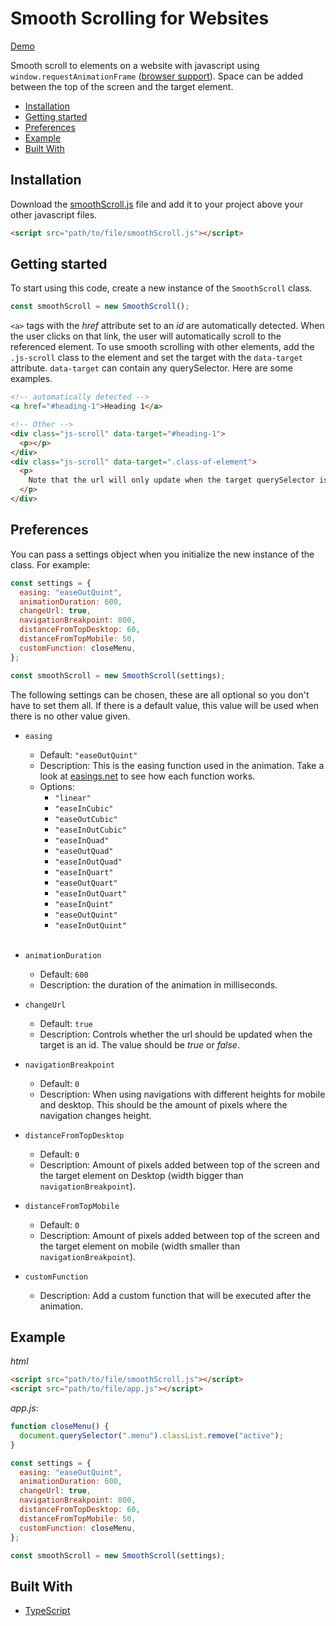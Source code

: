 # Smooth Scrolling for Websites <!-- omit in toc -->

[Demo](https://wesselvanree.github.io/smooth-scrolling/)

Smooth scroll to elements on a website with javascript using `window.requestAnimationFrame` ([browser support](https://caniuse.com/#feat=requestanimationframe)). Space can be added between the top of the screen and the target element.

- [Installation](#installation)
- [Getting started](#getting-started)
- [Preferences](#preferences)
- [Example](#example)
- [Built With](#built-with)

## Installation

Download the [smoothScroll.js](https://raw.githubusercontent.com/wesselvanree/smooth-scrolling/master/dist/smoothScroll.js) file and add it to your project above your other javascript files.

```html
<script src="path/to/file/smoothScroll.js"></script>
```

## Getting started

To start using this code, create a new instance of the `SmoothScroll` class.

```js
const smoothScroll = new SmoothScroll();
```

`<a>` tags with the _href_ attribute set to an _id_ are automatically detected. When the user clicks on that link, the user will automatically scroll to the referenced element. To use smooth scrolling with other elements, add the `.js-scroll` class to the element and set the target with the `data-target` attribute. `data-target` can contain any querySelector. Here are some examples.

```html
<!-- automatically detected -->
<a href="#heading-1">Heading 1</a>

<!-- Other -->
<div class="js-scroll" data-target="#heading-1">
  <p></p>
</div>
<div class="js-scroll" data-target=".class-of-element">
  <p>
    Note that the url will only update when the target querySelector is an id
  </p>
</div>
```

## Preferences

You can pass a settings object when you initialize the new instance of the class. For example:

```js
const settings = {
  easing: "easeOutQuint",
  animationDuration: 600,
  changeUrl: true,
  navigationBreakpoint: 800,
  distanceFromTopDesktop: 60,
  distanceFromTopMobile: 50,
  customFunction: closeMenu,
};

const smoothScroll = new SmoothScroll(settings);
```

The following settings can be chosen, these are all optional so you don't have to set them all. If there is a default value, this value will be used when there is no other value given.

- `easing`

  - Default: `"easeOutQuint"`
  - Description: This is the easing function used in the animation. Take a look at [easings.net](https://easings.net/) to see how each function works.
  - Options:
    - `"linear"`
    - `"easeInCubic"`
    - `"easeOutCubic"`
    - `"easeInOutCubic"`
    - `"easeInQuad"`
    - `"easeOutQuad"`
    - `"easeInOutQuad"`
    - `"easeInQuart"`
    - `"easeOutQuart"`
    - `"easeInOutQuart"`
    - `"easeInQuint"`
    - `"easeOutQuint"`
    - `"easeInOutQuint"`
    <br>

- `animationDuration`

  - Default: `600`
  - Description: the duration of the animation in milliseconds.
    <br>

- `changeUrl`

  - Default: `true`
  - Description: Controls whether the url should be updated when the target is an id. The value should be _true_ or _false_.
    <br>

- `navigationBreakpoint`

  - Default: `0`
  - Description: When using navigations with different heights for mobile and desktop. This should be the amount of pixels where the navigation changes height.
    <br>

- `distanceFromTopDesktop`

  - Default: `0`
  - Description: Amount of pixels added between top of the screen and the target element on Desktop (width bigger than `navigationBreakpoint`).
    <br>

- `distanceFromTopMobile`

  - Default: `0`
  - Description: Amount of pixels added between top of the screen and the target element on mobile (width smaller than `navigationBreakpoint`).
    <br>

- `customFunction`
  - Description: Add a custom function that will be executed after the animation.

## Example

_html_

```html
<script src="path/to/file/smoothScroll.js"></script>
<script src="path/to/file/app.js"></script>
```

_app.js_:

```js
function closeMenu() {
  document.querySelector(".menu").classList.remove("active");
}

const settings = {
  easing: "easeOutQuint",
  animationDuration: 600,
  changeUrl: true,
  navigationBreakpoint: 800,
  distanceFromTopDesktop: 60,
  distanceFromTopMobile: 50,
  customFunction: closeMenu,
};

const smoothScroll = new SmoothScroll(settings);
```

## Built With

- [TypeScript](https://www.typescriptlang.org/docs/)

<!-- ## Contributing

Please read [CONTRIBUTING.md]() for details on our code of conduct, and the process for submitting pull requests to us. -->

<!-- ## Versioning

We use [SemVer](http://semver.org/) for versioning. For the versions available, see the [tags on this repository](https://github.com/your/project/tags).
 -->

<!-- ## License

This project is licensed under the MIT License - see the [LICENSE.md](LICENSE.md) file for details -->

<!-- ## Acknowledgments

- Hat tip to anyone whose code was used
- Inspiration
- etc
 -->
